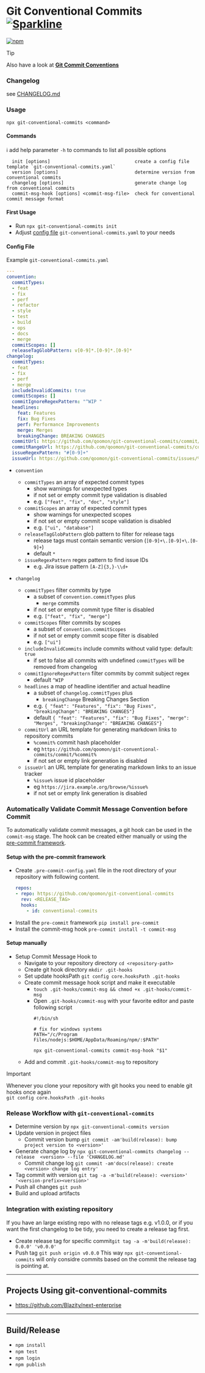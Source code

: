 # Git Conventional Commits [![Sparkline](https://stars.medv.io/qoomon/git-conventional-commits.svg)](https://stars.medv.io/qoomon/git-conventional-commits)

[![npm](https://img.shields.io/npm/v/git-conventional-commits)](https://www.npmjs.com/package/git-conventional-commits)

> [!TIP]
> Also have a look at **[Git Commit Conventions](https://gist.github.com/qoomon/5dfcdf8eec66a051ecd85625518cfd13)**

### Changelog
see [CHANGELOG.md](CHANGELOG.md)

### Usage
`npx git-conventional-commits <command>`
#### Commands
ℹ add help parameter `-h` to commands to list all possible options
```
  init [options]                               create a config file template `git-conventional-commits.yaml`
  version [options]                            determine version from conventional commits
  changelog [options]                          generate change log from conventional commits
  commit-msg-hook [options] <commit-msg-file>  check for conventional commit message format
```
  
#### First Usage
* Run `npx git-conventional-commits init`
* Adjust [config file](#config-file) `git-conventional-commits.yaml` to your needs

#### Config File
Example `git-conventional-commits.yaml`
```yaml
---
convention:
  commitTypes:
  - feat
  - fix
  - perf
  - refactor
  - style
  - test
  - build
  - ops
  - docs
  - merge
  commitScopes: []
  releaseTagGlobPattern: v[0-9]*.[0-9]*.[0-9]*
changelog:
  commitTypes:
  - feat
  - fix
  - perf
  - merge
  includeInvalidCommits: true
  commitScopes: []
  commitIgnoreRegexPattern: "^WIP "
  headlines:
    feat: Features
    fix: Bug Fixes
    perf: Performance Improvements
    merge: Merges
    breakingChange: BREAKING CHANGES
  commitUrl: https://github.com/qoomon/git-conventional-commits/commit/%commit%
  commitRangeUrl: https://github.com/qoomon/git-conventional-commits/compare/%from%...%to%?diff=split
  issueRegexPattern: "#[0-9]+"
  issueUrl: https://github.com/qoomon/git-conventional-commits/issues/%issue%

```
* `convention`
  * `commitTypes` an array of expected commit types
    * show warnings for unexpected types
    * if not set or empty commit type validation is disabled
    * e.g. `["feat", "fix", "doc", "style"]`
  * `commitScopes` an array of expected commit types
    * show warnings for unexpected scopes
    * if not set or empty commit scope validation is disabled
    * e.g. `["ui", "database"]` 
  * `releaseTagGlobPattern` glob pattern to filter for release tags
    * release tags must contain semantic version (`[0-9]+\.[0-9]+\.[0-9]+`)
    * default `*`  
  * `issueRegexPattern` regex pattern to find issue IDs
    * e.g. Jira issue pattern `[A-Z]{3,}-\\d+`
 
* `changelog` 
  * `commitTypes` filter commits by type
    * a subset of `convention.commitTypes` plus
      * `merge` commits
    * if not set or empty commit type filter is disabled
    * e.g. `["feat", "fix", "merge"]`
  * `commitScopes` filter commits by scopes
    * a subset of `convention.commitScopes`
    * if not set or empty commit scope filter is disabled
    * e.g. `["ui"]`
  * `includeInvalidCommits` include commits without valid type: default: `true`
    * if set to false all commits with undefined `commitTypes` will be removed from changelog 
  * `commitIgnoreRegexPattern` filter commits by commit subject regex
    * default `^WIP `  
  * `headlines` a map of headline identifier and actual headline
    * a subset of `changelog.commitTypes` plus
      * `breakingChange` Breaking Changes Section
    * e.g. `{ "feat": "Features", "fix": "Bug Fixes", "breakingChange": "BREAKING CHANGES"}`  
    * default `{ "feat": "Features", "fix": "Bug Fixes", "merge": "Merges", "breakingChange": "BREAKING CHANGES"}`
  * `commitUrl` an URL template for generating markdown links to repository commits
    * `%commit%` commit hash placeholder
    * eg `https://github.com/qoomon/git-conventional-commits/commit/%commit%`
    * if not set or empty link generation is disabled
  * `issueUrl` an URL template for generating markdown links to an issue tracker
    * `%issue%` issue id placeholder
    * eg `https://jira.example.org/browse/%issue%`
    * if not set or empty link generation is disabled
 

### Automatically Validate Commit Message Convention before Commit

To automatically validate commit messages, a git hook can be used in the `commit-msg` stage. 
The hook can be created either manually or using the [pre-commit framework](https://pre-commit.com/).

#### Setup with the pre-commit framework
* Create `.pre-commit-config.yaml` file in the root directory of your repository with following content. 
    ```yaml
    repos:
    - repo: https://github.com/qoomon/git-conventional-commits
      rev: <RELEASE_TAG>
      hooks:
        - id: conventional-commits
    ```
* Install the `pre-commit` framework `pip install pre-commit`
* Install the commit-msg hook `pre-commit install -t commit-msg`

#### Setup manually
* Setup Commit Message Hook to 
  * Navigate to your repository directory `cd <repository-path>`
  * Create git hook directory `mkdir .git-hooks`
  * Set update hooksPath `git config core.hooksPath .git-hooks`
  * Create commit message hook script and make it executable
    * `touch .git-hooks/commit-msg && chmod +x .git-hooks/commit-msg`
    * Open `.git-hooks/commit-msg` with your favorite editor and paste following script
      ```shell
      #!/bin/sh

      # fix for windows systems
      PATH="/c/Program Files/nodejs:$HOME/AppData/Roaming/npm/:$PATH"

      npx git-conventional-commits commit-msg-hook "$1"
      ```
  * Add and commit `.git-hooks/commit-msg` to repository
> [!IMPORTANT]
> Whenever you clone your repository with git hooks you need to enable git hooks once again
> <br>`git config core.hooksPath .git-hooks`


### Release Workflow with `git-conventional-commits`
* Determine version by `npx git-conventional-commits version`
* Update version in project files
  * Commit version bump `git commit -am'build(release): bump project version to <version>'`
* Generate change log by `npx git-conventional-commits changelog --release  <version> --file 'CHANGELOG.md'`
  * Commit change log `git commit -am'docs(release): create <version> change log entry'`
* Tag commit with version `git tag -a -m'build(release): <version>' '<version-prefix><version>'`
* Push all changes `git push`
* Build and upload artifacts

### Integration with existing repository

If you have an large existing repo with no release tags e.g. v1.0.0, or if you want the first changelog to be tidy, you need to create a release tag first.
* Create release tag for specific commit`git tag -a -m'build(release): 0.0.0' 'v0.0.0'`
* Push tag `git push origin v0.0.0`
This way `npx git-conventional-commits` will only considre commits based on the commit the release tag is pointing at.

---
## Projects Using git-conventional-commits
- https://github.com/Blazity/next-enterprise

---

## Build/Release
* `npm install`
* `npm test`
* `npm login`
* `npm publish`


